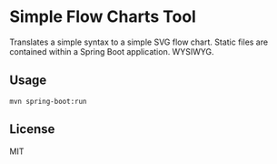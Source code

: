 # Simple Flow Charts Tool

Translates a simple syntax to a simple SVG flow chart. Static files are contained within a Spring Boot application. WYSIWYG.

## Usage

    mvn spring-boot:run

## License

MIT
